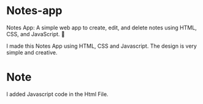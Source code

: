 # Notes-app
Notes App: A simple web app to create, edit, and delete notes using HTML, CSS, and JavaScript. 📝

I made this Notes App using HTML, CSS and Javascript. The design is very simple and creative.
# Note
I added Javascript code in the Html File.
